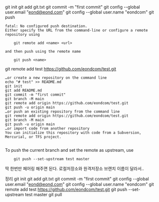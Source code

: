 git init
git add git.txt
git commit -m "first commit"
git config --global user.email "eond@eond.com"
git config --global user.name "eondcom"
git push
```
fatal: No configured push destination.
Either specify the URL from the command-line or configure a remote repository using      

    git remote add <name> <url>

and then push using the remote name

    git push <name>
```    
git remote add test https://github.com/eondcom/test.git

```
…or create a new repository on the command line
echo "# test" >> README.md
git init
git add README.md
git commit -m "first commit"
git branch -M main
git remote add origin https://github.com/eondcom/test.git
git push -u origin main
…or push an existing repository from the command line
git remote add origin https://github.com/eondcom/test.git
git branch -M main
git push -u origin main
…or import code from another repository
You can initialize this repository with code from a Subversion, Mercurial, or TFS project.


```

To push the current branch and set the remote as upstream, use
```
    git push --set-upstream test master
```
딱 한번만 페어링 해주면 된다.
로컬저장소와 원격저장소 브랜치 이름이 달라서..

정리
git init
git add git.txt
git commit -m "first commit"
git config --global user.email "eond@eond.com"
git config --global user.name "eondcom"
git remote add test https://github.com/eondcom/test.git
git push --set-upstream test master
git pull
